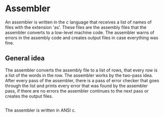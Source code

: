 # Assembler

An assembler is written in the c language that receives a list of names of files with the extension 'as'. These files are the assembly files that the assembler converts to a low-level machine code.
The assembler warns of errors in the assembly code and creates output files in case everything was fine.
## General idea
The assembler converts the assembly file to a list of rows, that every row is a list of the words in the row. The assembler works by the two-pass idea. After every pass of the assembler, there is a pass of error checker that goes through the list and prints every error that was found by the assembler pass, if there are no errors the assembler continues to the next pass or creates the output files.
##
The assembler is written in ANSI c.

